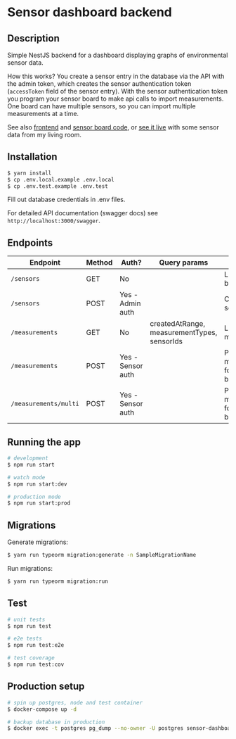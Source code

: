 # Sensor dashboard backend

## Description

Simple NestJS backend for a dashboard displaying graphs of environmental sensor data.

How this works? You create a sensor entry in the database via the API with the admin token, which creates the sensor authentication token (`accessToken` field of the sensor entry). With the sensor authentication token you program your sensor board to make api calls to import measurements. One board can have multiple sensors, so you can import multiple measurements at a time.

See also [frontend](https://github.com/xtrinch/sensor-dashboard-react-frontend) and [sensor board code](https://github.com/xtrinch/sensor-dashboard-ESP32-BME680-reader), or [see it live](http://sensor-dashboard.trina.si/) with some sensor data from my living room.

## Installation

```bash
$ yarn install
$ cp .env.local.example .env.local
$ cp .env.test.example .env.test
```
Fill out database credentials in .env files.

For detailed API documentation (swagger docs) see `http://localhost:3000/swagger`.

## Endpoints

 Endpoint              | Method | Auth?             | Query params                                 | Description
 --------------------- | ------ | ----------------- | -------------------------------------------- | ------------------------------------------------
 `/sensors`            | GET    | No                |                                              | List all sensor boards
 `/sensors`            | POST   | Yes - Admin auth  |                                              | Create a sensor entry
 `/measurements`       | GET    | No                | createdAtRange, measurementTypes, sensorIds | List all measurements
 `/measurements`       | POST   | Yes - Sensor auth |                                              | Post one measurement for a sensor board
 `/measurements/multi` | POST   | Yes - Sensor auth |                                              | Post multiple measurements for a sensor board

## Running the app

```bash
# development
$ npm run start

# watch mode
$ npm run start:dev

# production mode
$ npm run start:prod
```

## Migrations

Generate migrations:
```bash
$ yarn run typeorm migration:generate -n SampleMigrationName
```

Run migrations:
```bash
$ yarn run typeorm migration:run
```

## Test

```bash
# unit tests
$ npm run test

# e2e tests
$ npm run test:e2e

# test coverage
$ npm run test:cov
```

## Production setup
 
```bash
# spin up postgres, node and test container
$ docker-compose up -d

# backup database in production
$ docker exec -t postgres pg_dump --no-owner -U postgres sensor-dashboard > ../sensor-dashboard-database-backups/backup
```
